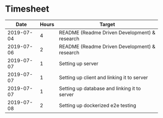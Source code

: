 # Timesheet

| Date       | Hours | Target                                        |
| ---------- | ----- | --------------------------------------------- |
| 2019-07-04 | 4     | README (Readme Driven Development) & research |
| 2019-07-06 | 2     | README (Readme Driven Development) & research |
| 2019-07-07 | 1     | Setting up server                             |
| 2019-07-07 | 1     | Setting up client and linking it to server    |
| 2019-07-07 | 1     | Setting up database and linking it to server  |
| 2019-07-08 | 2     | Setting up dockerized e2e testing             |

